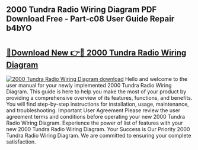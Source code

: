 ## 2000 Tundra Radio Wiring Diagram PDF Download Free - Part-c08 User Guide Repair b4bYO

# <h2><a href="http://dfunuui.blite.top/?on=2000+Tundra+Radio+Wiring+Diagram">🔗Download New 👉🔴 2000 Tundra Radio Wiring Diagram</a></h2>

[![2000 Tundra Radio Wiring Diagram download](https://i.imgur.com/lujVjoI.png)](http://dfunuui.blite.top/?on=2000+Tundra+Radio+Wiring+Diagram)
Hello and welcome to the user manual for your newly implemented 2000 Tundra Radio Wiring Diagram. This guide is here to help you make the most of your product by providing a comprehensive overview of its features, functions, and benefits. You will find step-by-step instructions for installation, usage, maintenance, and troubleshooting. Important User Agreement Please review the user agreement terms and conditions before operating your new 2000 Tundra Radio Wiring Diagram. Experience the power of list of features with your new 2000 Tundra Radio Wiring Diagram. Your Success is Our Priority 2000 Tundra Radio Wiring Diagram. We are committed to ensuring your complete satisfaction.
